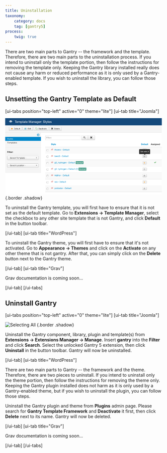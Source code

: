 ```yaml
---
title: Uninstallation
taxonomy:
    category: docs
    tag: [gantry5]
process:
    twig: true
---
```


There are two main parts to Gantry -- the framework and the template. Therefore, there are two main parts to the uninstallation process. If you intend to uninstall only the template portion, then follow the instructions for removing the template only. Keeping the Gantry library installed really does not cause any harm or reduced performance as it is only used by a Gantry-enabled template. If you wish to uninstall the library, you can follow those steps.

## Unsetting the Gantry Template as Default

[ui-tabs position="top-left" active="0" theme="lite"]
[ui-tab title="Joomla"]

![Setting Another Template as Default](uninstall_gantry_1.png) {.border .shadow}

To uninstall the Gantry template, you will first have to ensure that it is not set as the default template. Go to **Extensions → Template Manager**, select the checkbox to any other site template that is not Gantry, and click **Default** in the button toolbar.

[/ui-tab]
[ui-tab title="WordPress"]

To uninstall the Gantry theme, you will first have to ensure that it's not activated. Go to **Appearance → Themes** and click on the **Activate** on any other theme that is not gantry. After that, you can simply click on the **Delete** button next to the Gantry theme.

[/ui-tab]
[ui-tab title="Grav"]

Grav documentation is coming soon...

[/ui-tab]
[/ui-tabs]

## Uninstall Gantry

[ui-tabs position="top-left" active="0" theme="lite"]
[ui-tab title="Joomla"]

![Selecting All](../installation/gantry_extensions.png) {.border .shadow}

Uninstall the Gantry component, library, plugin and template(s) from **Extensions → Extensions Manager → Manage**. Insert **gantry** into the **Filter** and click **Search**. Select the unlocked Gantry 5 extension, then click **Uninstall** in the button toolbar. Gantry will now be uninstalled.

[/ui-tab]
[ui-tab title="WordPress"]

There are two main parts to Gantry -- the framework and the theme. Therefore, there are two pieces to uninstall. If you intend to uninstall only the theme portion, then follow the instructions for removing the theme only. Keeping the Gantry plugin installed does not harm as it is only used by a Gantry-enabled theme, but if you wish to uninstall the plugin, you can follow those steps.

Uninstall the Gantry plugin and theme from **Plugins** admin page. Please search for **Gantry Template Framework** and **Deactivate** it first, then click **Delete** next to its name. Gantry will now be deleted.

[/ui-tab]
[ui-tab title="Grav"]

Grav documentation is coming soon...

[/ui-tab]
[/ui-tabs]


